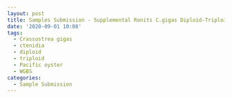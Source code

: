 ```yaml
---
layout: post
title: Samples Submission - Supplemental Ronits C.gigas Diploid-Triploid Ctendidia gDNA for WGBS by ZymoResearch
date: '2020-09-01 10:08'
tags:
  - Crassostrea gigas
  - ctenidia
  - diploid
  - triploid
  - Pacific oyster
  - WGBS
categories:
  - Sample Submission
---
```

